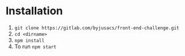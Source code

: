 # Installation

1. `git clone https://gitlab.com/byjusacs/front-end-challenge.git`
2. `cd <dirname>`
3. `npm install`
4. To run `npm start`